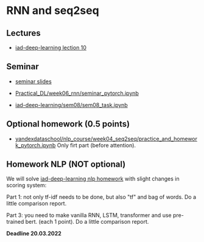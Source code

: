 # RNN and seq2seq

## Lectures
* [iad-deep-learning lection 10](https://www.youtube.com/watch?v=bAnx1E45rrE&list=PLEwK9wdS5g0qa3PIhR6HBDJD_QnrfP8Ei&index=47)





## Seminar
* [seminar slides](https://docs.google.com/presentation/d/1ca1vf3DbnznLRr5e_b4PbCxCmpVX6JkTTVVXPbWNcco/edit?usp=sharing)

* [Practical_DL/week06_rnn/seminar_pytorch.ipynb](
https://github.com/yandexdataschool/Practical_DL/blob/fall21/week06_rnn/seminar_pytorch.ipynb)
* [iad-deep-learning/sem08/sem08_task.ipynb](https://github.com/hse-ds/iad-deep-learning/blob/master/2021/seminars/sem08/sem08_task.ipynb)



## Optional homework (0.5 points)
* [yandexdataschool/nlp_course/week04_seq2seq/practice_and_homework_pytorch.ipynb](https://github.com/yandexdataschool/nlp_course/blob/2021/week04_seq2seq/practice_and_homework_pytorch.ipynb) Only firt part (before attention).

## Homework NLP (NOT optional)
We will solve [iad-deep-learning nlp homework](https://github.com/hse-ds/iad-deep-learning/blob/master/2021/homeworks/hw03/hw3_kaggle.ipynb) with slight changes in scoring system:

Part 1: not only tf-idf needs to be done, but also "tf" and bag of words. Do a little comparison report.

Part 3: you need to make vanilla RNN, LSTM, transformer and use pre-trained bert. (each 1 point). Do a little comparison report.

**Deadline 20.03.2022**

